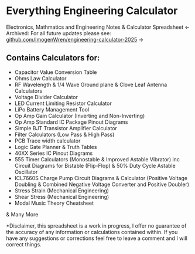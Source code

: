 # Everything Engineering Calculator
Electronics, Mathmatics and Engineering Notes & Calculator Spreadsheet
<- Archived: For all future updates please see: [github.com/ImogenWren/engineering-calculator-2025](https://github.com/ImogenWren/engineering-calculator-2025) ->

## Contains Calculators for:

- Capacitor Value Conversion Table
- Ohms Law Calculator
- RF Wavelength & 1/4 Wave Ground plane & Clove Leaf Antenna Calculators
- Voltage Divider Calculator
- LED Current Limiting Resistor Calculator
- LiPo Battery Management Tool
- Op Amp Gain Calculator (Inverting and Non-Inverting)
- Op Amp Standard IC Package Pinout Diagrams
- Simple BJT Transistor Amplifier Calculator
- Filter Calculators (Low Pass & High Pass)
- PCB Trace width calculator
- Logic Gate Planner & Truth Tables
- 40XX Series IC Pinout Diagrams
- 555 Timer Calculators (Monostable & Improved Astable Vibrator) inc Circuit Diagrams for Bistable (Flip-Flop) & 50% Duty Cycle Astable Oscillator
- ICL7660S Charge Pump Circuit Diagrams & Calculator (Positive Voltage Doubling & Combined Negative Voltage Converter and Positive Doubler)
- Stress Strain (Mechanical Engineering)
- Shear Stress (Mechanical Engineering)
- Modal Music Theory Cheatsheet

& Many More

*Disclaimer, this spreadsheet is a work in progress, I offer no guarantee of the accuracy of any information or calculations contained within. If you have any suggestions or corrections feel free to leave a comment and I will correct things.

